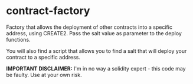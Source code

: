 # contract-factory
Factory that allows the deployment of other contracts into a specific address, using CREATE2.
Pass the salt value as parameter to the deploy functions.

You will also find a script that allows you to find a salt that will deploy your contract to a specific address.


<b>IMPORTANT DISCLAIMER:</b> I'm in no way a solidity expert - this code may be faulty. Use at your own risk.
